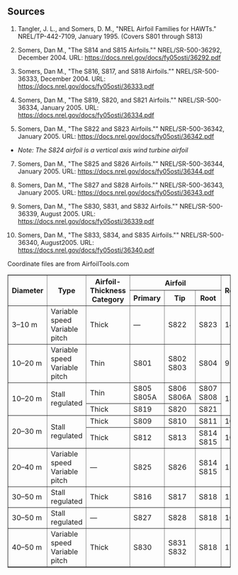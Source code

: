 Sources
-------

1. Tangler, J. L., and Somers, D. M., "NREL Airfoil Families for HAWTs."  NREL/TP-442-7109, January 1995. (Covers S801 through S813)

2. Somers, Dan M., "The S814 and S815 Airfoils."" NREL/SR-500-36292, December 2004. URL: https://docs.nrel.gov/docs/fy05osti/36292.pdf

3. Somers, Dan M., "The S816, S817, and S818 Airfoils."" NREL/SR-500-36333, December 2004. URL: https://docs.nrel.gov/docs/fy05osti/36333.pdf

4. Somers, Dan M., "The S819, S820, and S821 Airfoils."" NREL/SR-500-36334, January 2005. URL: https://docs.nrel.gov/docs/fy05osti/36334.pdf

5. Somers, Dan M., "The S822 and S823 Airfoils."" NREL/SR-500-36342, January 2005. URL: https://docs.nrel.gov/docs/fy05osti/36342.pdf

- *Note: The S824 airfoil is a vertical axis wind turbine airfoil*

7. Somers, Dan M., "The S825 and S826 Airfoils."" NREL/SR-500-36344, January 2005. URL: https://docs.nrel.gov/docs/fy05osti/36344.pdf

8. Somers, Dan M., "The S827 and S828 Airfoils."" NREL/SR-500-36343, January 2005. URL: https://docs.nrel.gov/docs/fy05osti/36343.pdf

9. Somers, Dan M., "The S830, S831, and S832 Airfoils."" NREL/SR-500-36339, August 2005. URL: https://docs.nrel.gov/docs/fy05osti/36339.pdf

10. Somers, Dan M., "The S833, S834, and S835 Airfoils."" NREL/SR-500-36340, August2005. URL: https://docs.nrel.gov/docs/fy05osti/36340.pdf


Coordinate files are from AirfoilTools.com

<table border="1">
  <thead>
    <tr>
      <th rowspan="2">Diameter</th>
      <th rowspan="2">Type</th>
      <th rowspan="2">Airfoil-Thickness Category</th>
      <th colspan="3">Airfoil</th>
      <th rowspan="2">Reference</th>
    </tr>
    <tr>
      <th>Primary</th>
      <th>Tip</th>
      <th>Root</th>
    </tr>
  </thead>
  <tbody>
    <tr>
      <td>3–10 m</td>
      <td>Variable speed<br>Variable pitch</td>
      <td>Thick</td>
      <td>—</td>
      <td>S822</td>
      <td>S823</td>
      <td>14</td>
    </tr>
    <tr>
      <td>10–20 m</td>
      <td>Variable speed<br>Variable pitch</td>
      <td>Thin</td>
      <td>S801</td>
      <td>S802<br>S803</td>
      <td>S804</td>
      <td>9</td>
    </tr>
    <tr>
      <td rowspan="2">10–20 m</td>
      <td rowspan="2">Stall regulated</td>
      <td>Thin</td>
      <td>S805<br>S805A</td>
      <td>S806<br>S806A</td>
      <td>S807<br>S808</td>
      <td rowspan="2">13</td>
    </tr>
    <tr>
      <td>Thick</td>
      <td>S819</td>
      <td>S820</td>
      <td>S821</td>
    </tr>
    <tr>
      <td rowspan="2">20–30 m</td>
      <td rowspan="2">Stall regulated</td>
      <td>Thick</td>
      <td>S809</td>
      <td>S810</td>
      <td>S811</td>
      <td>10</td>
    </tr>
    <tr>
      <td>Thick</td>
      <td>S812</td>
      <td>S813</td>
      <td>S814<br>S815</td>
      <td>10 and 11</td>
    </tr>
    <tr>
      <td>20–40 m</td>
      <td>Variable speed<br>Variable pitch</td>
      <td>—</td>
      <td>S825</td>
      <td>S826</td>
      <td>S814<br>S815</td>
      <td>15 and 11</td>
    </tr>
    <tr>
      <td>30–50 m</td>
      <td>Stall regulated</td>
      <td>Thick</td>
      <td>S816</td>
      <td>S817</td>
      <td>S818</td>
      <td>12</td>
    </tr>
    <tr>
      <td>30–50 m</td>
      <td>Stall regulated</td>
      <td>—</td>
      <td>S827</td>
      <td>S828</td>
      <td>S818</td>
      <td>16 and 12</td>
    </tr>
    <tr>
      <td>40–50 m</td>
      <td>Variable speed<br>Variable pitch</td>
      <td>Thick</td>
      <td>S830</td>
      <td>S831<br>S832</td>
      <td>S818</td>
      <td>17 and 12</td>
    </tr>
  </tbody>
</table>




